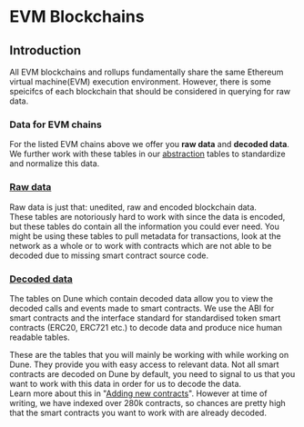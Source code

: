 # EVM Blockchains

## Introduction

All EVM blockchains and rollups fundamentally share the same Ethereum virtual machine(EVM) execution environment. However, there is some speicifcs of each blockchain that should be considered in querying for raw data. 



### Data for EVM chains

For the listed EVM chains above we offer you **raw data** and **decoded data**. We further work with these tables in our [abstraction](../abstractions/) tables to standardize and normalize this data.

### ****[**Raw data**](raw-data/)****

Raw data is just that: unedited, raw and encoded blockchain data. \
These tables are notoriously hard to work with since the data is encoded, but these tables do contain all the information you could ever need. You might be using these tables to pull metadata for transactions, look at the network as a whole or to work with contracts which are not able to be decoded due to missing smart contract source code.&#x20;

### ****[**Decoded data**](./#decoded-data)****

The tables on Dune which contain decoded data allow you to view the decoded calls and events made to smart contracts. We use the ABI for smart contracts and the interface standard for standardised token smart contracts (ERC20, ERC721 etc.) to decode data and produce nice human readable tables.

These are the tables that you will mainly be working with while working on Dune. They provide you with easy access to relevant data. Not all smart contracts are decoded on Dune by default, you need to signal to us that you want to work with this data in order for us to decode the data.\
Learn more about this in "[Adding new contracts](../../duneapp/adding-new-contracts.md)". However at time of writing, we have indexed over 280k contracts, so chances are pretty high that the smart contracts you want to work with are already decoded.




